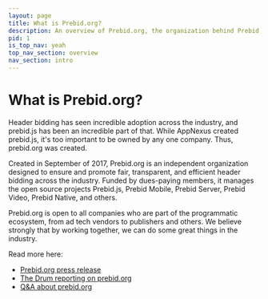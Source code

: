 ```yaml
---
layout: page
title: What is Prebid.org?
description: An overview of Prebid.org, the organization behind Prebid, and what our goals and missions are.
pid: 1
is_top_nav: yeah
top_nav_section: overview
nav_section: intro
---
```


<div class="bs-docs-section" markdown="1">

# What is Prebid.org?

Header bidding has seen incredible adoption across the industry, and prebid.js has been an incredible part of that. While AppNexus created prebid.js, it's too important to be owned by any one company. Thus, prebid.org was created.

Created in September of 2017, Prebid.org is an independent organization designed to ensure and promote fair, transparent, and efficient header bidding across the industry. Funded by dues-paying members, it manages the open source projects Prebid.js, Prebid Mobile, Prebid Server, Prebid Video, Prebid Native, and others.

Prebid.org is open to all companies who are part of the programmatic ecosystem, from ad tech vendors to publishers and others. We believe strongly that by working together, we can do some great things in the industry.

Read more here:

* [Prebid.org press release](https://www.appnexus.com/en/company/news-and-events/press-releases/news-2017-0911)
* [The Drum reporting on prebid.org](http://www.thedrum.com/news/2017/09/11/appnexus-and-rubicon-project-launch-prebidorg-hailing-open-source-approach-header)
* [Q&A about prebid.org](http://blog.appnexus.com/2017/prebid-org-explained-interview-michael-richardson/)

</div>
